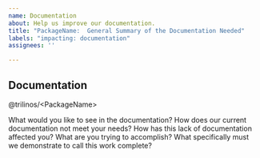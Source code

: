 ```yaml
---
name: Documentation
about: Help us improve our documentation.
title: "PackageName:  General Summary of the Documentation Needed"
labels: "impacting: documentation"
assignees: ''

---
```


## Documentation
@trilinos/\<PackageName\>

What would you like to see in the documentation?  How does our current
documentation not meet your needs?  How has this lack of documentation affected
you?  What are you trying to accomplish?  What specifically must we demonstrate
to call this work complete?
